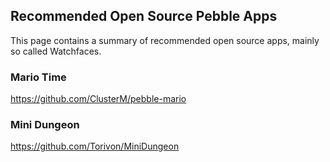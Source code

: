 ## Recommended Open Source Pebble Apps

This page contains a summary of recommended open source apps, mainly so called Watchfaces.

### Mario Time

https://github.com/ClusterM/pebble-mario

### Mini Dungeon

https://github.com/Torivon/MiniDungeon
